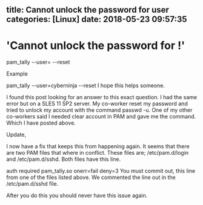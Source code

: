 title: Cannot unlock the password for user
categories: [Linux]
date: 2018-05-23 09:57:35
---
# 'Cannot unlock the password for <user>!'

pam_tally --user= --reset

Example

pam_tally --user=cyberninja --reset
I hope this helps someone.

I found this post looking for an answer to this exact question. I had the same error but on a SLES 11 SP2 server. My co-worker reset my password and tried to unlock my account with the command passwd -u. One of my other co-workers said I needed clear account in PAM and gave me the command. Which I have posted above.

Update,

I now have a fix that keeps this from happening again. It seems that there are two PAM files that where in conflict. These files are; /etc/pam.d/login and /etc/pam.d/sshd. Both files have this line.

auth required pam_tally.so onerr=fail deny=3
You must commit out, this line from one of the files listed above. We commented the line out in the /etc/pam.d/sshd file.

After you do this you should never have this issue again.